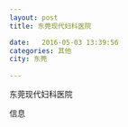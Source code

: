 ```yaml
--- 
layout: post 
title: 东莞现代妇科医院

date:   2016-05-03 13:39:56 
categories: 其他  
city: 东莞
  
--- 
```

   
东莞现代妇科医院

信息

